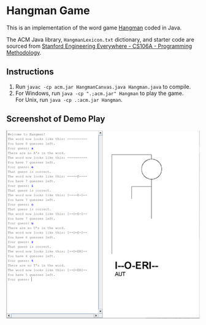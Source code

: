 # Hangman Game

This is an implementation of the word game [Hangman](https://en.wikipedia.org/wiki/Hangman_(game)) coded in Java.

The ACM Java library, `HangmanLexicon.txt` dictionary, and starter code are sourced from [Stanford Engineering Everywhere - CS106A - Programming Methodology](https://see.stanford.edu/Course/CS106A).

## Instructions
1. Run `javac -cp acm.jar HangmanCanvas.java Hangman.java` to compile.
2. For Windows, run `java -cp ".;acm.jar" Hangman` to play the game.  
For Unix, run `java -cp .:acm.jar Hangman`.

## Screenshot of Demo Play
<div align="center">
    <img src="screenshot.png" width="700">
</div>